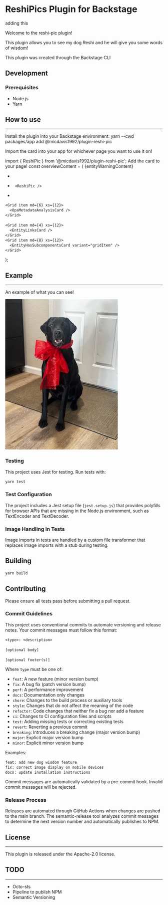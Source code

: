 # ReshiPics Plugin for Backstage
adding this

Welcome to the reshi-pic plugin!

This plugin allows you to see my dog Reshi and he will give you some words of wisdom!

This plugin was created through the Backstage CLI

## Development

### Prerequisites

- Node.js
- Yarn

## How to use
---
Install the plugin into your Backstage environment: yarn --cwd packages/app add @micdavis1992/plugin-reshi-pic

Import the card into your app for whichever page you want to use it on!

import { ReshiPic } from '@micdavis1992/plugin-reshi-pic';
Add the card to your page!
const overviewContent = (
  <Grid container spacing={3} alignItems="stretch">
    {entityWarningContent}
    <Grid item md={6}>
      <EntityAboutCard variant="gridItem" />
    </Grid>
    <Grid item md={6} xs={12}>
      <EntityCatalogGraphCard variant="gridItem" height={400} />
    </Grid>
+    <Grid item md={4} xs={12}>
+      <ReshiPic />
+    </Grid>

    <Grid item md={6} xs={12}>
      <OpaMetadataAnalysisCard />
    </Grid>

    <Grid item md={4} xs={12}>
      <EntityLinksCard />
    </Grid>
    <Grid item md={8} xs={12}>
      <EntityHasSubcomponentsCard variant="gridItem" />
    </Grid>
  </Grid>
);

## Example
---
An example of what you can see!

![Reshi](./src/pics/reshi-pic1.jpg)

### Testing

This project uses Jest for testing. Run tests with:

```bash
yarn test
```

### Test Configuration

The project includes a Jest setup file (`jest.setup.js`) that provides polyfills for browser APIs that are missing in the Node.js environment, such as TextEncoder and TextDecoder.

### Image Handling in Tests

Image imports in tests are handled by a custom file transformer that replaces image imports with a stub during testing.

## Building

```bash
yarn build
```

## Contributing

Please ensure all tests pass before submitting a pull request.

### Commit Guidelines

This project uses conventional commits to automate versioning and release notes. Your commit messages must follow this format:

```
<type>: <description>

[optional body]

[optional footer(s)]
```

Where `type` must be one of:

- `feat`: A new feature (minor version bump)
- `fix`: A bug fix (patch version bump)
- `perf`: A performance improvement
- `docs`: Documentation only changes
- `chore`: Changes to the build process or auxiliary tools
- `style`: Changes that do not affect the meaning of the code
- `refactor`: Code changes that neither fix a bug nor add a feature
- `ci`: Changes to CI configuration files and scripts
- `test`: Adding missing tests or correcting existing tests
- `revert`: Reverting a previous commit
- `breaking`: Introduces a breaking change (major version bump)
- `major`: Explicit major version bump
- `minor`: Explicit minor version bump

Examples:

```
feat: add new dog wisdom feature
fix: correct image display on mobile devices
docs: update installation instructions
```

Commit messages are automatically validated by a pre-commit hook. Invalid commit messages will be rejected.

### Release Process

Releases are automated through GitHub Actions when changes are pushed to the main branch. The semantic-release tool analyzes commit messages to determine the next version number and automatically publishes to NPM.

## License
---
This plugin is released under the Apache-2.0 license.

## TODO
---
- Octo-sts
- Pipeline to publish NPM
- Semantic Versioning
